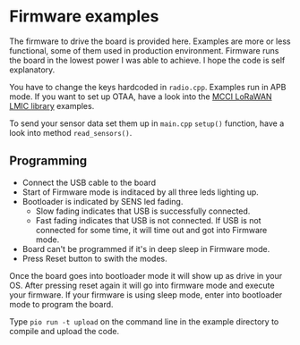 # Firmware examples

The firmware to drive the board is provided here. Examples are more or less functional, some of them used in production environment. Firmware runs the board in the lowest power I was able to achieve. I hope the code is self explanatory. 

You have to change the keys hardcoded in `radio.cpp`. Examples run in APB mode. If you want to set up OTAA, have a look into the [MCCI LoRaWAN LMIC library](https://github.com/mcci-catena/arduino-lmic/) examples.

To send your sensor data set them up in `main.cpp` `setup()` function, have a look into method `read_sensors()`. 

## Programming

 * Connect the USB cable to the board
 * Start of Firmware mode is inditaced by all three leds lighting up.
 * Bootloader is indicated by SENS led fading. 
   * Slow fading indicates that USB is successfully connected. 
   * Fast fading indicates that USB is not connected. If USB is not connected for some time, it will time out and got into Firmware mode.
 * Board can't be programmed if it's in deep sleep in Firmware mode.
 * Press Reset button to swith the modes.

Once the board goes into bootloader mode it will show up as drive in your OS. After pressing reset again it will go into firmware mode and execute your firmware. If your firmware is using sleep mode, enter into bootloader mode to program the board.

Type `pio run -t upload` on the command line in the example directory to compile and upload the code. 

